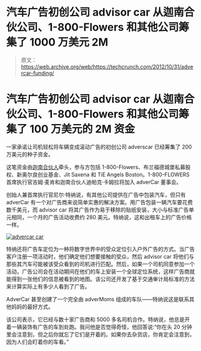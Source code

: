# 汽车广告初创公司 advisor car 从迦南合伙公司、1-800-Flowers 和其他公司筹集了 1000 万美元 2M

> 原文：<https://web.archive.org/web/https://techcrunch.com/2012/10/31/advercar-funding/>

# 汽车广告初创公司 advisor car 从迦南合伙公司、1-800-Flowers 和其他公司筹集了 100 万美元的 2M 资金

一家承诺让司机轻松将车辆变成滚动广告的初创公司 adverscar 已经筹集了 200 万美元的种子资金。

这笔资金由[迦南合伙人](https://web.archive.org/web/20221006151030/http://www.canaan.com/)牵头，参与方包括 1-800-Flowers、布兰福德城堡私募股权、新奥尔良创业基金、Jit Saxena 和 TiE Angels Boston。1-800-FLOWERS 首席执行官吉姆·麦肯和迦南合伙人迪帕克·卡姆拉将加入 adverCar 董事会。

创始人兼首席执行官尼尔·特纳说，有其他公司提供在广告中包装汽车，但只有 adverCar 有一个对广告商来说简单实惠的解决方案。用广告包装一辆汽车要花费数千美元，而 advisor car 将其广告作为易于移除的贴纸安装，大小与标准广告单元相同，一个月的广告活动收费约 280 美元。特纳说，这和出租车上的广告价格一样。

[![advercar car](img/197e9cfea7c399aceb62f8fb72c484b0.png "advercar car")](https://web.archive.org/web/20221006151030/https://beta.techcrunch.com/2012/10/31/advercar-funding/advercar-car/)

特纳还将广告车定位为一种将数字世界中的受众定位引入户外广告的方式。当广告客户注册一项活动时，他们确定他们想要接触的受众，然后 advisor car 将他们与那些其汽车可能被该受众看到的司机进行匹配。然后，如果一个司机同意参加一个活动，广告公司会在活动期间在他们的车上安装一个全球定位系统，这样广告商就能得到一张他们的信息被看到的地图。该公司还开发了基于交通审计局标准的方法来计算实际上有多少人看到了广告。

AdverCar 甚至创建了一个完全由 adverMoms 组成的车队——特纳说这是联系其他妈妈的最好方式。

该公司表示，它已经与数十家广告商和 5000 多名司机合作。特纳说，他总是开着一辆装饰有广告的车到处跑。我问他是否觉得奇怪，他回答说:“你在头 20 分钟里会注意到，但之后你就忘了它们是开着的。如果你去杂货店，你肯定会注意到，因为人们会盯着你的车看。”